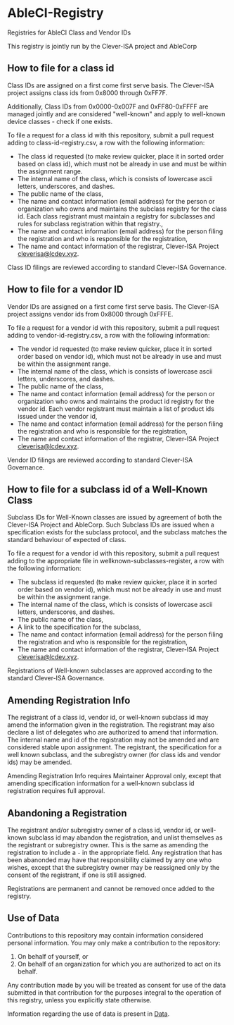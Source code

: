 # AbleCI-Registry
Registries for AbleCI Class and Vendor IDs

This registry is jointly run by the Clever-ISA project and AbleCorp

## How to file for a class id

Class IDs are assigned on a first come first serve basis.
The Clever-ISA project assigns class ids from 0x8000 through 0xFF7F. 

Additionally, Class IDs from 0x0000-0x007F and 0xFF80-0xFFFF are managed jointly and are considered "well-known" and apply to well-known device classes - check if one exists. 

To file a request for a class id with this repository, submit a pull request adding to class-id-registry.csv, a row with the following information:
* The class id requested (to make review quicker, place it in sorted order based on class id), which must not be already in use and must be within the assignment range.
* The internal name of the class, which is consists of lowercase ascii letters, underscores, and dashes.
* The public name of the class,
* The name and contact information (email address) for the person or organization who owns and maintains the subclass registry for the class id. Each class registrant must maintain a registry for subclasses and rules for subclass registration within that registry.,
* The name and contact information (email address) for the person filing the registration and who is responsible for the registration,
* The name and contact information of the registrar, Clever-ISA Project <cleverisa@lcdev.xyz>.

Class ID filings are reviewed according to standard Clever-ISA Governance.

## How to file for a vendor ID

Vendor IDs are assigned on a first come first serve basis.
The Clever-ISA project assigns vendor ids from 0x8000 through 0xFFFE. 

To file a request for a vendor id with this repository, submit a pull request adding to vendor-id-registry.csv, a row with the following information:
* The vendor id requested (to make review quicker, place it in sorted order based on vendor id), which must not be already in use and must be within the assignment range.
* The internal name of the class, which is consists of lowercase ascii letters, underscores, and dashes.
* The public name of the class,
* The name and contact information (email address) for the person or organization who owns and maintains the product id registry for the vendor id. Each vendor registrant must maintain a list of product ids issued under the vendor id,
* The name and contact information (email address) for the person filing the registration and who is responsible for the registration,
* The name and contact information of the registrar, Clever-ISA Project <cleverisa@lcdev.xyz>.

Vendor ID filings are reviewed according to standard Clever-ISA Governance.

## How to file for a subclass id of a Well-Known Class

Subclass IDs for Well-Known classes are issued by agreement of both the Clever-ISA Project and AbleCorp. Such Subclass IDs are issued when a specification exists for the subclass protocol, and the subclass matches the standard behaviour of expected of class. 

To file a request for a vendor id with this repository, submit a pull request adding to the appropriate file in wellknown-subclasses-register, a row with the following information:
* The subclass id requested (to make review quicker, place it in sorted order based on vendor id), which must not be already in use and must be within the assignment range.
* The internal name of the class, which is consists of lowercase ascii letters, underscores, and dashes.
* The public name of the class,
* A link to the specification for the subclass,
* The name and contact information (email address) for the person filing the registration and who is responsible for the registration,
* The name and contact information of the registrar, Clever-ISA Project <cleverisa@lcdev.xyz>.

Registrations of Well-known subclasses are approved according to the standard Clever-ISA Governance. 

## Amending Registration Info

The registrant of a class id, vendor id, or well-known subclass id may amend the information given in the registration.
The registrant may also declare a list of delegates who are authorized to amend that information.
The internal name and id of the registration may not be amended and are considered stable upon assignment. The registrant, the specification for a well known subclass, and the subregistry owner (for class ids and vendor ids) may be amended. 

Amending Registration Info requires Maintainer Approval only, except that amending specification information for a well-known subclass id registration requires full approval.

## Abandoning a Registration

The registrant and/or subregistry owner of a class id, vendor id, or well-known subclass id may abandon the registration, and unlist themselves as the registrant or subregistry owner. This is the same as amending the registration to include a `-` in the appropriate field. Any registration that has been abanonded may have that responsibility claimed by any one who wishes, except that the subregistry owner may be reassigned only by the consent of the registrant, if one is still assigned. 

Registrations are permanent and cannot be removed once added to the registry.

## Use of Data

Contributions to this repository may contain information considered personal information. You may only make a contribution to the repository:
1. On behalf of yourself, or
2. On behalf of an organization for which you are authorized to act on its behalf. 

Any contribution made by you will be treated as consent for use of the data submitted in that contribution for the purposes integral to the operation of this registry, unless you explicitly state otherwise.  

Information regarding the use of data is present in [Data](Data.md). 